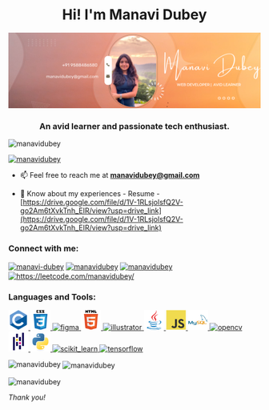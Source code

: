 <h1 align="center">Hi! I'm Manavi Dubey</h1>
<div align ="center"> <img src= "https://github.com/manavidubey/manavidubey/blob/15dbc5b2d415707bb0e90475e1e1213df5622078/banner.png"></div>

<h3 align="center">An avid learner and passionate tech enthusiast.</h3>

<p align="left"> <img src="https://komarev.com/ghpvc/?username=manavidubey&label=Profile%20views&color=0e75b6&style=flat" alt="manavidubey" /> </p>

<p align="left"> <a href="https://github.com/ryo-ma/github-profile-trophy"><img src="https://github-profile-trophy.vercel.app/?username=manavidubey" alt="manavidubey" /></a> </p>

- 📫 Feel free to reach me at **manavidubey@gmail.com**

- 📄 Know about my experiences - Resume - [https://drive.google.com/file/d/1V-1RLsjolsfQ2V-go2Am6tXvkTnh_EIR/view?usp=drive_link](https://drive.google.com/file/d/1V-1RLsjolsfQ2V-go2Am6tXvkTnh_EIR/view?usp=drive_link)

<h3 align="left">Connect with me:</h3>
<p align="left">
<a href="https://linkedin.com/in/manavi-dubey" target="blank"><img align="center" src="https://raw.githubusercontent.com/rahuldkjain/github-profile-readme-generator/master/src/images/icons/Social/linked-in-alt.svg" alt="manavi-dubey" height="30" width="40" /></a>
<a href="https://kaggle.com/manavidubey" target="blank"><img align="center" src="https://raw.githubusercontent.com/rahuldkjain/github-profile-readme-generator/master/src/images/icons/Social/kaggle.svg" alt="manavidubey" height="30" width="40" /></a>
<a href="https://instagram.com/manavidubey" target="blank"><img align="center" src="https://raw.githubusercontent.com/rahuldkjain/github-profile-readme-generator/master/src/images/icons/Social/instagram.svg" alt="manavidubey" height="30" width="40" /></a>
<a href="https://www.leetcode.com/https://leetcode.com/manavidubey/" target="blank"><img align="center" src="https://raw.githubusercontent.com/rahuldkjain/github-profile-readme-generator/master/src/images/icons/Social/leet-code.svg" alt="https://leetcode.com/manavidubey/" height="30" width="40" /></a>
</p>

<h3 align="left">Languages and Tools:</h3>
<p align="left"> <a href="https://www.cprogramming.com/" target="_blank" rel="noreferrer"> <img src="https://raw.githubusercontent.com/devicons/devicon/master/icons/c/c-original.svg" alt="c" width="40" height="40"/> </a> <a href="https://www.w3schools.com/css/" target="_blank" rel="noreferrer"> <img src="https://raw.githubusercontent.com/devicons/devicon/master/icons/css3/css3-original-wordmark.svg" alt="css3" width="40" height="40"/> </a> <a href="https://www.figma.com/" target="_blank" rel="noreferrer"> <img src="https://www.vectorlogo.zone/logos/figma/figma-icon.svg" alt="figma" width="40" height="40"/> </a> <a href="https://www.w3.org/html/" target="_blank" rel="noreferrer"> <img src="https://raw.githubusercontent.com/devicons/devicon/master/icons/html5/html5-original-wordmark.svg" alt="html5" width="40" height="40"/> </a> <a href="https://www.adobe.com/in/products/illustrator.html" target="_blank" rel="noreferrer"> <img src="https://www.vectorlogo.zone/logos/adobe_illustrator/adobe_illustrator-icon.svg" alt="illustrator" width="40" height="40"/> </a> <a href="https://www.java.com" target="_blank" rel="noreferrer"> <img src="https://raw.githubusercontent.com/devicons/devicon/master/icons/java/java-original.svg" alt="java" width="40" height="40"/> </a> <a href="https://developer.mozilla.org/en-US/docs/Web/JavaScript" target="_blank" rel="noreferrer"> <img src="https://raw.githubusercontent.com/devicons/devicon/master/icons/javascript/javascript-original.svg" alt="javascript" width="40" height="40"/> </a> <a href="https://www.mysql.com/" target="_blank" rel="noreferrer"> <img src="https://raw.githubusercontent.com/devicons/devicon/master/icons/mysql/mysql-original-wordmark.svg" alt="mysql" width="40" height="40"/> </a> <a href="https://opencv.org/" target="_blank" rel="noreferrer"> <img src="https://www.vectorlogo.zone/logos/opencv/opencv-icon.svg" alt="opencv" width="40" height="40"/> </a> <a href="https://pandas.pydata.org/" target="_blank" rel="noreferrer"> <img src="https://raw.githubusercontent.com/devicons/devicon/2ae2a900d2f041da66e950e4d48052658d850630/icons/pandas/pandas-original.svg" alt="pandas" width="40" height="40"/> </a> <a href="https://www.python.org" target="_blank" rel="noreferrer"> <img src="https://raw.githubusercontent.com/devicons/devicon/master/icons/python/python-original.svg" alt="python" width="40" height="40"/> </a> <a href="https://scikit-learn.org/" target="_blank" rel="noreferrer"> <img src="https://upload.wikimedia.org/wikipedia/commons/0/05/Scikit_learn_logo_small.svg" alt="scikit_learn" width="40" height="40"/> </a> <a href="https://www.tensorflow.org" target="_blank" rel="noreferrer"> <img src="https://www.vectorlogo.zone/logos/tensorflow/tensorflow-icon.svg" alt="tensorflow" width="40" height="40"/> </a> </p>

<p><img align="left" src="https://github-readme-stats.vercel.app/api/top-langs?username=manavidubey&show_icons=true&locale=en&layout=compact" alt="manavidubey" /></p>

<p>&nbsp;<img align="center" src="https://github-readme-stats.vercel.app/api?username=manavidubey&show_icons=true&locale=en" alt="manavidubey" /></p>

<p><img align="center" src="https://github-readme-streak-stats.herokuapp.com/?user=manavidubey&" alt="manavidubey" /></p>
<p><i> Thank you! </i></p>
